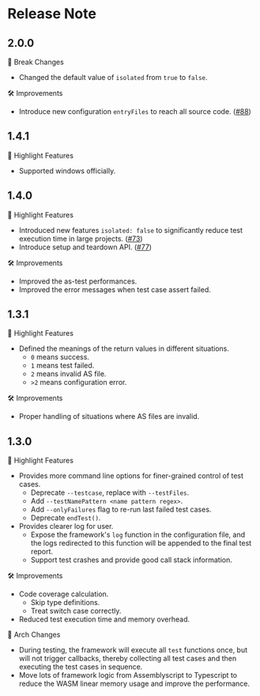 # Release Note

## 2.0.0

🔄 Break Changes

- Changed the default value of `isolated` from `true` to `false`.

🛠️ Improvements

- Introduce new configuration `entryFiles` to reach all source code. ([#88](https://github.com/wasm-ecosystem/assemblyscript-unittest-framework/pull/88))

## 1.4.1

🚀 Highlight Features

- Supported windows officially.

## 1.4.0

🚀 Highlight Features

- Introduced new features `isolated: false` to significantly reduce test execution time in large projects. ([#73](https://github.com/wasm-ecosystem/assemblyscript-unittest-framework/pull/73))
- Introduce setup and teardown API. ([#77](https://github.com/wasm-ecosystem/assemblyscript-unittest-framework/pull/77))

🛠️ Improvements

- Improved the as-test performances.
- Improved the error messages when test case assert failed.

## 1.3.1

🚀 Highlight Features

- Defined the meanings of the return values in different situations.
  - `0` means success.
  - `1` means test failed.
  - `2` means invalid AS file.
  - `>2` means configuration error.

🛠️ Improvements

- Proper handling of situations where AS files are invalid.

## 1.3.0

🚀 Highlight Features

- Provides more command line options for finer-grained control of test cases.
  - Deprecate `--testcase`, replace with `--testFiles`.
  - Add `--testNamePattern <name pattern regex>`.
  - Add `--onlyFailures` flag to re-run last failed test cases.
  - Deprecate `endTest()`.
- Provides clearer log for user.
  - Expose the framework's `log` function in the configuration file, and the logs redirected to this function will be appended to the final test report.
  - Support test crashes and provide good call stack information.

🛠️ Improvements

- Code coverage calculation.
  - Skip type definitions.
  - Treat switch case correctly.
- Reduced test execution time and memory overhead.

🔄 Arch Changes

- During testing, the framework will execute all `test` functions once, but will not trigger callbacks, thereby collecting all test cases and then executing the test cases in sequence.
- Move lots of framework logic from Assemblyscript to Typescript to reduce the WASM linear memory usage and improve the performance.
